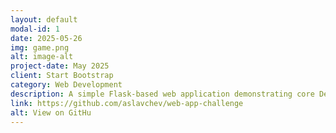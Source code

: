 ```yaml
---
layout: default
modal-id: 1
date: 2025-05-26
img: game.png
alt: image-alt
project-date: May 2025
client: Start Bootstrap
category: Web Development
description: A simple Flask-based web application demonstrating core DevOps practices including containerization with Docker, orchestration with Docker Compose, persistent storage with Redis, automated testing with GitHub Actions, and modular development with Git branches and pull requests.
link: https://github.com/aslavchev/web-app-challenge
alt: View on GitHu
---
```

